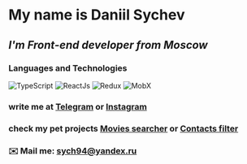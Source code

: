 # My name is **Daniil Sychev**
## *I'm Front-end developer from Moscow*

### Languages and Technologies 
![TypeScript](https://img.shields.io/badge/-TypeScript-090909?style=for-the-badge&logo=TypeScript)
![ReactJs](https://img.shields.io/badge/-React%20Js-090909?style=for-the-badge&logo=React)
![Redux](https://img.shields.io/badge/-Redux-090909?style=for-the-badge&logo=Redux)
![MobX](https://img.shields.io/badge/-mobX-090909?style=for-the-badge&logo=mobX)

### write me at [Telegram](https://t.me/SeeYou776) or [Instagram](https://www.instagram.com/dania_sych)
### check my pet projects [Movies searcher](https://movies-trailer-search.herokuapp.com/) or [Contacts filter](https://contacts-list-react.herokuapp.com/)

### ✉️ Mail me: sych94@yandex.ru

<!--
**KgStar777/kgstar777** is a ✨ _special_ ✨ repository because its `README.md` (this file) appears on your GitHub profile.

Here are some ideas to get you started:

![TypeScript](https://img.shields.io/badge/-TypeScript-090909?style=for-the-badge&logo=TypeScript)

- 🔭 I’m currently working on ...
- 🌱 I’m currently learning ...
- 👯 I’m looking to collaborate on ...
- 🤔 I’m looking for help with ...
- 💬 Ask me about ...
- 📫 How to reach me: ...
- 😄 Pronouns: ...
- ⚡ Fun fact: ...
-->

